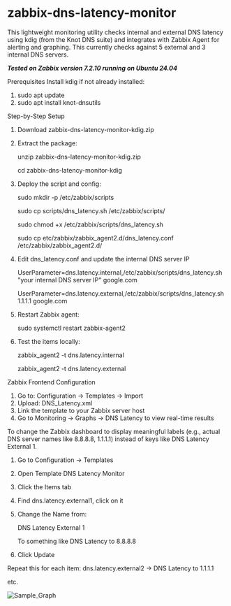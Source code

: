 # zabbix-dns-latency-monitor
This lightweight monitoring utility checks internal and external DNS latency using kdig (from the Knot DNS suite) and integrates with Zabbix Agent for alerting and graphing. This currently checks against 5 external and 3 internal DNS servers.

***Tested on Zabbix version 7.2.10 running on Ubuntu 24.04***

Prerequisites
Install kdig if not already installed:
1. sudo apt update
2. sudo apt install knot-dnsutils

Step-by-Step Setup
1. Download zabbix-dns-latency-monitor-kdig.zip
2. Extract the package:

   unzip zabbix-dns-latency-monitor-kdig.zip
   
   cd zabbix-dns-latency-monitor-kdig
4. Deploy the script and config:

   sudo mkdir -p /etc/zabbix/scripts

   sudo cp scripts/dns_latency.sh /etc/zabbix/scripts/

   sudo chmod +x /etc/zabbix/scripts/dns_latency.sh

   sudo cp etc/zabbix/zabbix_agent2.d/dns_latency.conf /etc/zabbix/zabbix_agent2.d/

5. Edit dns_latency.conf and update the internal DNS server IP

     UserParameter=dns.latency.internal,/etc/zabbix/scripts/dns_latency.sh "your internal DNS server IP" google.com

     UserParameter=dns.latency.external,/etc/zabbix/scripts/dns_latency.sh 1.1.1.1 google.com
7. Restart Zabbix agent:

   sudo systemctl restart zabbix-agent2
8. Test the items locally:

   zabbix_agent2 -t dns.latency.internal
    
   zabbix_agent2 -t dns.latency.external

Zabbix Frontend Configuration
1. Go to: Configuration → Templates → Import
2. Upload: DNS_Latency.xml
3. Link the template to your Zabbix server host
4. Go to Monitoring → Graphs → DNS Latency to view real-time results

To change the Zabbix dashboard to display meaningful labels (e.g., actual DNS server names like 8.8.8.8, 1.1.1.1) instead of keys like DNS Latency External 1.

1. Go to Configuration → Templates
2. Open Template DNS Latency Monitor
3. Click the Items tab
4. Find dns.latency.external1, click on it
5. Change the Name from:

   DNS Latency External 1

   To something like DNS Latency to 8.8.8.8
7. Click Update

Repeat this for each item:
   dns.latency.external2 → DNS Latency to 1.1.1.1
   
   etc.

![Sample_Graph](https://github.com/user-attachments/assets/d3779cb5-6e83-431b-b48d-aa69dcdc54d9)

